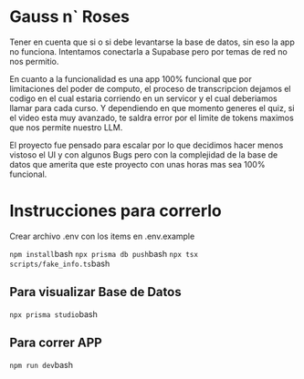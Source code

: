 # Gauss n` Roses


Tener en cuenta que si o si debe levantarse la base de datos, sin eso la app no funciona.
Intentamos conectarla a Supabase pero por temas de red no nos permitio.

En cuanto a la funcionalidad es una app 100% funcional que por limitaciones del poder de computo, el proceso de transcripcion dejamos el codigo en el cual estaria corriendo en un servicor y el cual deberiamos llamar para cada curso. Y dependiendo en que momento generes el quiz, si el video esta muy avanzado, te saldra error por el limite de tokens maximos que nos permite nuestro LLM.


El proyecto fue pensado para escalar por lo que decidimos hacer menos vistoso el UI y con algunos Bugs pero con la complejidad de la base de datos que amerita que este proyecto con unas horas mas sea 100% funcional. 


# Instrucciones para correrlo

Crear archivo .env con los items en .env.example
 
` npm install `bash
` npx prisma db push `bash
` npx tsx scripts/fake_info.ts `bash

## Para visualizar Base de Datos
` npx prisma studio `bash

## Para correr APP
` npm run dev `bash


